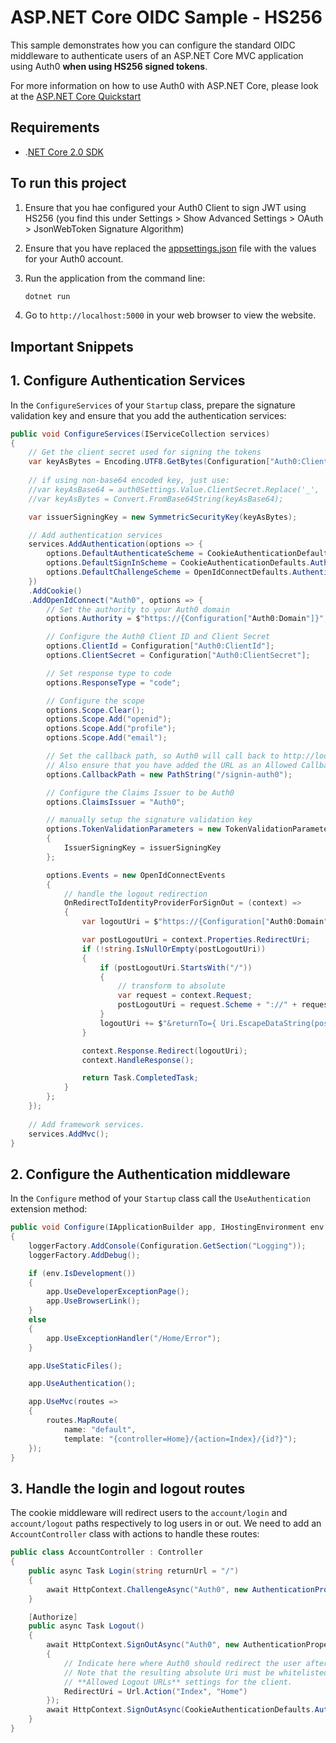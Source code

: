 # ASP.NET Core OIDC Sample - HS256

This sample demonstrates how you can configure the standard OIDC middleware to authenticate users of an ASP.NET Core MVC application using Auth0 **when using HS256 signed tokens**.

For more information on how to use Auth0 with ASP.NET Core, please look at the [ASP.NET Core Quickstart](https://auth0.com/docs/quickstart/webapp/aspnet-core)

## Requirements

* .[NET Core 2.0 SDK](https://www.microsoft.com/net/download/core)

## To run this project

1. Ensure that you hae configured your Auth0 Client to sign JWT using HS256 (you find this under Settings > Show Advanced Settings > OAuth > JsonWebToken Signature Algorithm)

2. Ensure that you have replaced the [appsettings.json](appsettings.json) file with the values for your Auth0 account.

3. Run the application from the command line:

    ```bash
    dotnet run
    ```

4. Go to `http://localhost:5000` in your web browser to view the website.

## Important Snippets

## 1. Configure Authentication Services

In the `ConfigureServices` of your `Startup` class, prepare the signature validation key and ensure that you add the authentication services:

```csharp
public void ConfigureServices(IServiceCollection services)
{
    // Get the client secret used for signing the tokens
    var keyAsBytes = Encoding.UTF8.GetBytes(Configuration["Auth0:ClientSecret"]);
    
    // if using non-base64 encoded key, just use:
    //var keyAsBase64 = auth0Settings.Value.ClientSecret.Replace('_', '/').Replace('-', '+');
    //var keyAsBytes = Convert.FromBase64String(keyAsBase64);

    var issuerSigningKey = new SymmetricSecurityKey(keyAsBytes);

    // Add authentication services
    services.AddAuthentication(options => {
        options.DefaultAuthenticateScheme = CookieAuthenticationDefaults.AuthenticationScheme;
        options.DefaultSignInScheme = CookieAuthenticationDefaults.AuthenticationScheme;
        options.DefaultChallengeScheme = OpenIdConnectDefaults.AuthenticationScheme;
    })
    .AddCookie()
    .AddOpenIdConnect("Auth0", options => {
        // Set the authority to your Auth0 domain
        options.Authority = $"https://{Configuration["Auth0:Domain"]}";

        // Configure the Auth0 Client ID and Client Secret
        options.ClientId = Configuration["Auth0:ClientId"];
        options.ClientSecret = Configuration["Auth0:ClientSecret"];

        // Set response type to code
        options.ResponseType = "code";

        // Configure the scope
        options.Scope.Clear();
        options.Scope.Add("openid");
        options.Scope.Add("profile");
        options.Scope.Add("email");

        // Set the callback path, so Auth0 will call back to http://localhost:5000/signin-auth0 
        // Also ensure that you have added the URL as an Allowed Callback URL in your Auth0 dashboard 
        options.CallbackPath = new PathString("/signin-auth0");

        // Configure the Claims Issuer to be Auth0
        options.ClaimsIssuer = "Auth0";

        // manually setup the signature validation key
        options.TokenValidationParameters = new TokenValidationParameters
        {
            IssuerSigningKey = issuerSigningKey
        };

        options.Events = new OpenIdConnectEvents
        {
            // handle the logout redirection 
            OnRedirectToIdentityProviderForSignOut = (context) =>
            {
                var logoutUri = $"https://{Configuration["Auth0:Domain"]}/v2/logout?client_id={Configuration["Auth0:ClientId"]}";

                var postLogoutUri = context.Properties.RedirectUri;
                if (!string.IsNullOrEmpty(postLogoutUri))
                {
                    if (postLogoutUri.StartsWith("/"))
                    {
                        // transform to absolute
                        var request = context.Request;
                        postLogoutUri = request.Scheme + "://" + request.Host + request.PathBase + postLogoutUri;
                    }
                    logoutUri += $"&returnTo={ Uri.EscapeDataString(postLogoutUri)}";
                }

                context.Response.Redirect(logoutUri);
                context.HandleResponse();

                return Task.CompletedTask;
            }
        };   
    });
    
    // Add framework services.
    services.AddMvc();
}
```

## 2. Configure the Authentication middleware

In the `Configure` method of your `Startup` class call the `UseAuthentication` extension method:

```csharp
public void Configure(IApplicationBuilder app, IHostingEnvironment env, ILoggerFactory loggerFactory, IOptions<Auth0Settings> auth0Settings)
{
    loggerFactory.AddConsole(Configuration.GetSection("Logging"));
    loggerFactory.AddDebug();

    if (env.IsDevelopment())
    {
        app.UseDeveloperExceptionPage();
        app.UseBrowserLink();
    }
    else
    {
        app.UseExceptionHandler("/Home/Error");
    }

    app.UseStaticFiles();

    app.UseAuthentication();

    app.UseMvc(routes =>
    {
        routes.MapRoute(
            name: "default",
            template: "{controller=Home}/{action=Index}/{id?}");
    });
}

```

## 3. Handle the login and logout routes

The cookie middleware will redirect users to the `account/login` and `account/logout` paths respectively to log users in or out. We need to add an `AccountController` class with actions to handle these routes:

```csharp
public class AccountController : Controller
{
    public async Task Login(string returnUrl = "/")
    {
        await HttpContext.ChallengeAsync("Auth0", new AuthenticationProperties() { RedirectUri = returnUrl });
    }

    [Authorize]
    public async Task Logout()
    {
        await HttpContext.SignOutAsync("Auth0", new AuthenticationProperties
        {
            // Indicate here where Auth0 should redirect the user after a logout.
            // Note that the resulting absolute Uri must be whitelisted in the 
            // **Allowed Logout URLs** settings for the client.
            RedirectUri = Url.Action("Index", "Home")
        });
        await HttpContext.SignOutAsync(CookieAuthenticationDefaults.AuthenticationScheme);
    }
}
```
